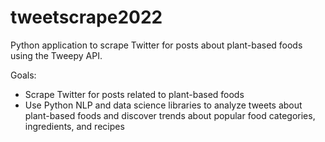 # tweetscrape2022
Python application to scrape Twitter for posts about plant-based foods using the Tweepy API.

Goals:
- Scrape Twitter for posts related to plant-based foods
- Use Python NLP and data science libraries to analyze tweets about plant-based foods and discover trends about popular food categories, ingredients, and recipes
